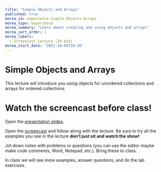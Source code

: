 ```yaml
--- 
title: "Simple Objects and Arrays" 
published: true 
morea_id: experience-Simple-Objects-Arrays
morea_type: experience 
morea_summary: "Learn about creating and using objects and arrays"
morea_sort_order: 1 
morea_labels:
  - Screencast Lecture [34 min]
morea_start_date: "2021-10-05T10:30"
---
```

# Simple Objects and Arrays
This lecture will introduce you using objects for unordered collections and arrays for ordered collections.

# Watch the screencast before class!
Open the [presentation slides](ITM352_Objects_Arrays.ppt). 

Open the [screencast](https://youtu.be/XLu-vpcDE8c) and follow along with the lecture. Be sure to try all the examples you see in the lecture  **don't just sit and watch the show!**

Jot down notes with problems or questions (you can use the editor maybe make code comments, Word, Notepad, etc.). Bring these to class.

In class we will see more examples, answer questions, and do the lab exercises. 